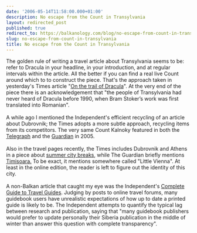 ```yaml
---
date: '2006-05-14T11:58:00.000+01:00'
description: No escape from the Count in Transylvania
layout: redirected_post
published: true
redirect_to: https://balkanology.com/blog/no-escape-from-count-in-transylvania/
slug: no-escape-from-count-in-transylvania
title: No escape from the Count in Transylvania
---
```


The golden rule of writing a travel article about Transylvania seems to be: refer to Dracula in your headline, in your introduction, and at regular intervals within the article. All the better if you can find a real live Count around which to to construct the piece. That's the approach taken in yesterday's Times article "<a href="http://travel.timesonline.co.uk/article/0,,10324-2176313,00.html">On the trail of Dracula</a>". At the very end of the piece there is an acknowledgement that "the people of Transylvania had never heard of Dracula before 1990, when Bram Stoker’s work was first translated into Romanian".<br /><br />A while ago I mentioned the Independent's efficient recycling of an article about Dubrovnik; the Times adopts a more subtle approach, recycling items from its competitors. The very same Count Kalnoky featured in both the <a href="http://www.telegraph.co.uk/travel/main.jhtml?view=DETAILS&amp;grid=&amp;xml=/travel/2005/01/29/ettransylvania.xml">Telegraph</a> and the <a href="http://travel.guardian.co.uk/countries/story/0,7451,1503966,00.html">Guardian</a> in 2005.<br /><br />Also in the travel pages recently, the Times includes Dubrovnik and Athens in a piece about <a href="http://www.timesonline.co.uk/article/0,,2100-2168380.html">summer city breaks</a>, while The Guardian briefly mentions <a href="http://travel.guardian.co.uk/restaurants/story/0,,1768389,00.html">Timisoara.</a> To be exact, it mentions somewhere called "Little Vienna". At least in the online edition, the reader is left to figure out the identity of this city.<br /><br />A non-Balkan article that caught my eye was the Independent's <a href="http://travel.independent.co.uk/news_and_advice/article364432.ece">Complete Guide to Travel Guides</a>. Judging by posts to online travel forums, many guidebook users have unrealistic expectations of how up to date a printed guide is likely to be. The Independent attempts to quantify the typical lag between research and publication, saying  that "many guidebook publishers would prefer to update personally their Siberia publication in the middle of winter than answer this question with complete transparency".